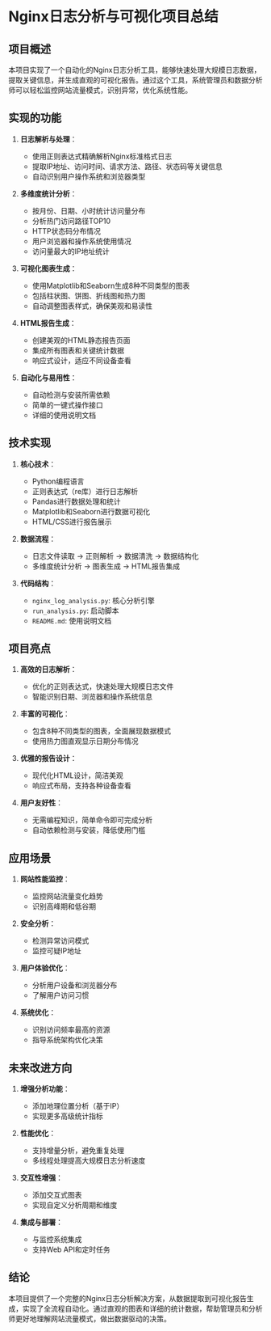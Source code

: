 # Nginx日志分析与可视化项目总结

## 项目概述

本项目实现了一个自动化的Nginx日志分析工具，能够快速处理大规模日志数据，提取关键信息，并生成直观的可视化报告。通过这个工具，系统管理员和数据分析师可以轻松监控网站流量模式，识别异常，优化系统性能。

## 实现的功能

1. **日志解析与处理**：
   - 使用正则表达式精确解析Nginx标准格式日志
   - 提取IP地址、访问时间、请求方法、路径、状态码等关键信息
   - 自动识别用户操作系统和浏览器类型

2. **多维度统计分析**：
   - 按月份、日期、小时统计访问量分布
   - 分析热门访问路径TOP10
   - HTTP状态码分布情况
   - 用户浏览器和操作系统使用情况
   - 访问量最大的IP地址统计

3. **可视化图表生成**：
   - 使用Matplotlib和Seaborn生成8种不同类型的图表
   - 包括柱状图、饼图、折线图和热力图
   - 自动调整图表样式，确保美观和易读性

4. **HTML报告生成**：
   - 创建美观的HTML静态报告页面
   - 集成所有图表和关键统计数据
   - 响应式设计，适应不同设备查看

5. **自动化与易用性**：
   - 自动检测与安装所需依赖
   - 简单的一键式操作接口
   - 详细的使用说明文档

## 技术实现

1. **核心技术**：
   - Python编程语言
   - 正则表达式（re库）进行日志解析
   - Pandas进行数据处理和统计
   - Matplotlib和Seaborn进行数据可视化
   - HTML/CSS进行报告展示

2. **数据流程**：
   - 日志文件读取 → 正则解析 → 数据清洗 → 数据结构化
   - 多维度统计分析 → 图表生成 → HTML报告集成

3. **代码结构**：
   - `nginx_log_analysis.py`: 核心分析引擎
   - `run_analysis.py`: 启动脚本
   - `README.md`: 使用说明文档

## 项目亮点

1. **高效的日志解析**：
   - 优化的正则表达式，快速处理大规模日志文件
   - 智能识别日期、浏览器和操作系统信息

2. **丰富的可视化**：
   - 包含8种不同类型的图表，全面展现数据模式
   - 使用热力图直观显示日期分布情况

3. **优雅的报告设计**：
   - 现代化HTML设计，简洁美观
   - 响应式布局，支持各种设备查看

4. **用户友好性**：
   - 无需编程知识，简单命令即可完成分析
   - 自动依赖检测与安装，降低使用门槛

## 应用场景

1. **网站性能监控**：
   - 监控网站流量变化趋势
   - 识别高峰期和低谷期

2. **安全分析**：
   - 检测异常访问模式
   - 监控可疑IP地址

3. **用户体验优化**：
   - 分析用户设备和浏览器分布
   - 了解用户访问习惯

4. **系统优化**：
   - 识别访问频率最高的资源
   - 指导系统架构优化决策

## 未来改进方向

1. **增强分析功能**：
   - 添加地理位置分析（基于IP）
   - 实现更多高级统计指标

2. **性能优化**：
   - 支持增量分析，避免重复处理
   - 多线程处理提高大规模日志分析速度

3. **交互性增强**：
   - 添加交互式图表
   - 实现自定义分析周期和维度

4. **集成与部署**：
   - 与监控系统集成
   - 支持Web API和定时任务

## 结论

本项目提供了一个完整的Nginx日志分析解决方案，从数据提取到可视化报告生成，实现了全流程自动化。通过直观的图表和详细的统计数据，帮助管理员和分析师更好地理解网站流量模式，做出数据驱动的决策。 